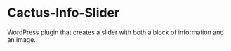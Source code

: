 # Cactus-Info-Slider
WordPress plugin that creates a slider with both a block of information and an image.
